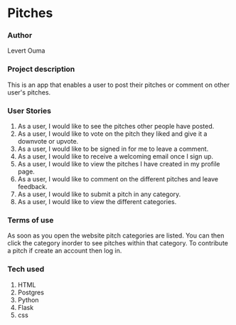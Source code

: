# Pitches

###  Author
Levert Ouma

### Project description
This is an app that enables a user to post their pitches or comment on other user's pitches.

### User Stories
1. As a user, I would like to see the pitches other people have posted.
2. As a user, I would like to vote on the pitch they liked and give it a downvote or upvote.
3. As a user, I would like to be signed in for me to leave a comment.
4. As a user, I would like to receive a welcoming email once I sign up.
5. As a user, I would like to view the pitches I have created in my profile page.
6. As a user, I would like to comment on the different pitches and leave feedback.
7. As a user, I would like to submit a pitch in any category.
8. As a user, I would like to view the different categories.

### Terms of use

As soon as you open the website pitch categories are listed.
You can then click the category inorder to see pitches within that category.
To contribute a pitch if create an account then log in.

### Tech used
1. HTML
2. Postgres
3. Python
4. Flask
5. css